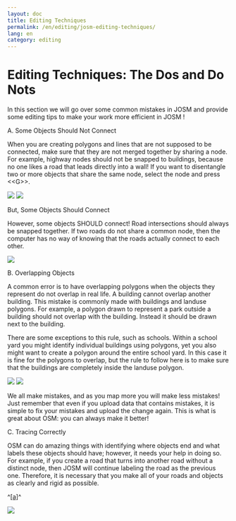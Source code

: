 ```yaml
---
layout: doc
title: Editing Techniques
permalink: /en/editing/josm-editing-techniques/
lang: en
category: editing
---
```


Editing Techniques: The Dos and Do Nots
========================================

In this section we will go over some common mistakes in JOSM and provide
some editing tips to make your work more efficient  in JOSM ! 

A. Some Objects Should Not Connect

When you are creating polygons and lines that are not supposed to be
connected, make sure that they are not merged together by sharing a
node.  For example, highway nodes should not be snapped to buildings,
because no one likes a road that leads directly into a wall!  If you
want to disentangle two or more objects that share the same node, select
the node and press \<\<G\>\>.  

![]({{site.baseurl}}/images/intermediate/en_edit_in_detail_image32.png)  ![]({{site.baseurl}}/images/intermediate/en_edit_in_detail_image62.png)

But, Some Objects Should Connect

However, some objects SHOULD connect!  Road intersections should
always be snapped together.  If two roads do not share a common node,
then the computer has no way of knowing that the roads actually connect
to each other.

![]({{site.baseurl}}/images/intermediate/en_edit_in_detail_image20.png)

B. Overlapping Objects

A common error is to have overlapping polygons when the objects they
represent do not overlap in real life.  A building cannot overlap
another building.  This mistake is commonly made with buildings and
landuse polygons.  For example, a polygon drawn to represent a park
outside a building should not overlap with the building.  Instead it
should be drawn next to the building.

There are some exceptions to this rule, such as schools.  Within a
school yard you might identify individual buildings using polygons, yet
you also might want to create a polygon around the entire school yard.
 In this case it is fine for the polygons to overlap, but the rule to
follow here is to make sure that the buildings are completely inside the
landuse polygon.

![]({{site.baseurl}}/images/intermediate/en_edit_in_detail_image46.png)  ![]({{site.baseurl}}/images/intermediate/en_edit_in_detail_image18.png)

We all make mistakes, and as you map more you will make less mistakes!
 Just remember that even if you upload data that contains mistakes, it
is simple to fix your mistakes and upload the change again.  This is
what is great about OSM: you can always make it better!

C.  Tracing Correctly

OSM can do amazing things with identifying where objects end and
what labels these objects should have; however, it needs your help in
doing so.  For example, if you create a road that turns into another
road without a distinct node, then JOSM will continue labeling the road
as the previous one.  Therefore, it is necessary that you make all of
your roads and objects as clearly and rigid as possible.  

^[[a]](#cmnt1)^

![]({{site.baseurl}}/images/intermediate/en_edit_in_detail_image57.png)




